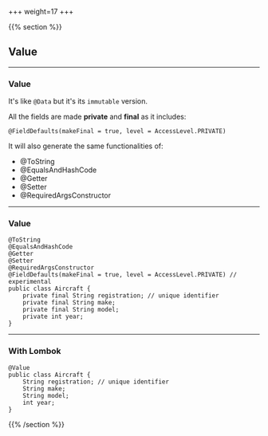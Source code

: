 +++
weight=17
+++

{{% section %}}

## Value

---

### Value

It's like `@Data` but it's its `immutable` version.

All the fields are made **private** and **final** as it includes:

```
@FieldDefaults(makeFinal = true, level = AccessLevel.PRIVATE)
```

It will also generate the same functionalities of:

- @ToString
- @EqualsAndHashCode
- @Getter
- @Setter
- @RequiredArgsConstructor

---

### Value

```java{|1-6}
@ToString
@EqualsAndHashCode
@Getter
@Setter
@RequiredArgsConstructor
@FieldDefaults(makeFinal = true, level = AccessLevel.PRIVATE) // experimental
public class Aircraft {
    private final String registration; // unique identifier
    private final String make;
    private final String model;
    private int year;
}
```

---

### With Lombok

```java{|1}
@Value
public class Aircraft {
    String registration; // unique identifier
    String make;
    String model;
    int year;
}
```

{{% /section %}}
